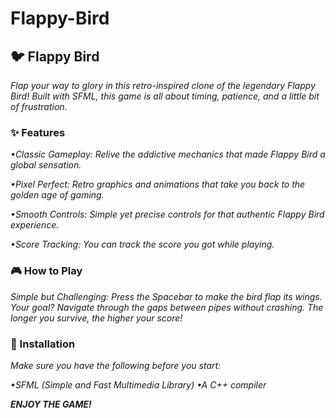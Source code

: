 # Flappy-Bird
## 🐦 Flappy Bird

_Flap your way to glory in this retro-inspired clone of the legendary Flappy Bird! Built with SFML, this game is all about timing, patience, and a little bit of frustration._

### ✨ Features

 _•Classic Gameplay: Relive the addictive mechanics that made Flappy Bird a global sensation._

 _•Pixel Perfect: Retro graphics and animations that take you back to the golden age of gaming._

 _•Smooth Controls: Simple yet precise controls for that authentic Flappy Bird experience._

 _•Score Tracking: You can track the score you got while playing._
   
  ### 🎮 How to Play
   
_Simple but Challenging: Press the Spacebar to make the bird flap its wings. Your goal? Navigate through the gaps between pipes without crashing. The longer you survive, the higher your score!_

### 🚀 Installation

 _Make sure you have the following before you start:_

   _•SFML (Simple and Fast Multimedia Library)
   •A C++ compiler_

  ***ENJOY THE GAME!***


